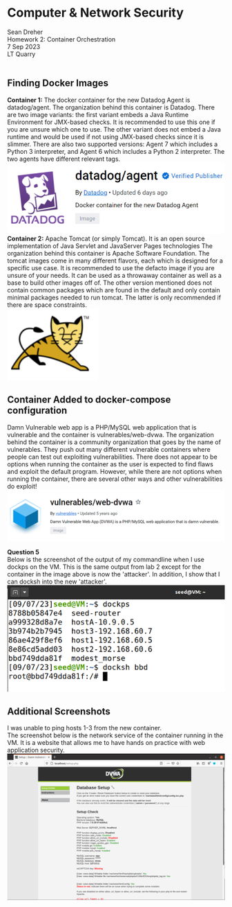 # **Computer & Network Security**
Sean Dreher  <br />
Homework 2: Container Orchestration  <br />
7 Sep 2023  <br />
LT Quarry <br />
<br />
## **Finding Docker Images**
**Container 1:** The docker container for the new Datadog Agent is datadog/agent. The organization behind this container is Datadog. There are two image variants: the first variant embeds a Java Runtime Environment for JMX-based checks. It is recommended to use this one if you are unsure which one to use. The other variant does not embed a Java runtime and would be used if not using JMX-based checks since it is slimmer. There are also two supported versions: Agent 7 which includes a Python 3 interpreter, and Agent 6 which includes a Python 2 interpreter. The two agents have different relevant tags. <br />
![datadog](https://github.com/seandreher/CNS-Lab/blob/main/Homework2/datadog.png)
<br />
**Container 2:** Apache Tomcat (or simply Tomcat). It is an open source implementation of Java Servlet and JavaServer Pages technologies The organization behind this container is Apache Software Foundation. The tomcat images come in many different flavors, each which is designed for a specific use case. It is recommended to use the defacto image if you are unsure of your needs. It can be used as a throwaway container as well as a base to build other images off of. The other version mentioned does not contain common packages which are found in the default and only contain minimal packages needed to run tomcat. The latter is only recommended if there are space constraints. <br />
![tomcatty](https://github.com/seandreher/CNS-Lab/blob/main/Homework2/cutetomcat.png)

## **Container Added to docker-compose configuration**
Damn Vulnerable web app is a PHP/MySQL web application that is vulnerable and the container is vulnerables/web-dvwa. The organization behind the container is a community organization that goes by the name of vulnerables. They push out many different vulnerable containers where people can test out exploiting vulnerabilities. There does not appear to be options when running the container as the user is expected to find flaws and exploit the default program. However, while there are not options when running the container, there are several other ways and other vulnerabilities do exploit! <br />
![cont2](https://github.com/seandreher/CNS-Lab/blob/main/Homework2/cont2.png)

**Question 5** <br />
Below is the screenshot of the output of my commandline when I use dockps on the VM. This is the same output from lab 2 except for the container in the image above is now the 'attacker'. In addition, I show that I can docksh into the new 'attacker'. <br />
![lab2dockps](https://github.com/seandreher/CNS-Lab/blob/main/Homework2/dockshdockps.png)

## **Additional Screenshots**
I was unable to ping hosts 1-3 from the new container. <br />
The screenshot below is the network service of the container running in the VM. It is a website that allows me to have hands on practice with web application security. <br />
![dvwa](https://github.com/seandreher/CNS-Lab/blob/main/Homework2/dvwa.png)

